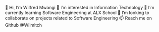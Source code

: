 👋 Hi, I’m Wilfred Mwangi 👀 I’m interested in Information Technology 🌱 I’m currently learning Software Engineering at ALX School 💞️ I’m looking to collaborate on projects related to Software Engineering 📫 Reach me on Github @Wilmitch
